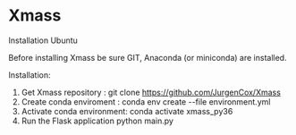# Xmass

Installation Ubuntu

Before installing Xmass be sure GIT, Anaconda (or miniconda) are installed.

Installation:
1)	Get Xmass repository : git clone https://github.com/JurgenCox/Xmass
2)	Create conda enviroment : 
conda env create --file environment.yml
3)	Activate conda environment: 
conda activate xmass_py36
4)	Run the Flask application
python main.py
